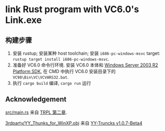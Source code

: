 # link Rust program with VC6.0's Link.exe

## 构建步骤

1. 安装 rustup; 安装某种 host toolchain; 安装 `i686-pc-windows-msvc` target: `rustup target install i686-pc-windows-msvc`.
2. 准备好 VC6.0 命令行环境. 安装 VC6.0 本体和 [Windows Server 2003 R2 Platform SDK](https://download.cnet.com/Windows-Server-2003-R2-Platform-SDK-ISO-Download/3000-10248_4-10731094.html), 在 CMD 中执行 VC6.0 安装目录下的 `VC98\Bin\VC\VCVARS32.bat`.
3. 执行 `cargo build` 编译, `cargo run` 运行

## Acknowledgement

[src/main.rs](src/main.rs) 来自 [TRPL 第二章](https://doc.rust-lang.org/book/ch02-00-guessing-game-tutorial.html).

[3rdparty/YY_Thunks_for_WinXP.obj](3rdparty/YY_Thunks_for_WinXP.obj) 来自 [YY-Truncks v1.0.7-Beta4](https://github.com/Chuyu-Team/YY-Thunks/releases/tag/v1.0.7-Beta4)
